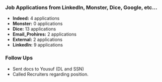 ### **Job Applications from LinkedIn, Monster, Dice, Google, etc...**
- **Indeed:** 4 applications
- **Monster:** 0 applications
- **Dice:** 13 applications
- **Email_Prohires:** 2 applications
- **External:** 2 applications  
- **LinkedIn:** 9 applications

### **Follow Ups**
- Sent docs to Yousuf (DL and SSN)
- Called Recruiters regarding position.